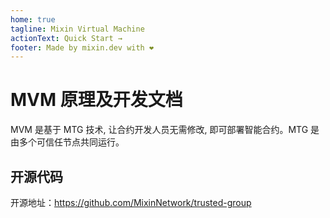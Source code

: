 ```yaml
---
home: true
tagline: Mixin Virtual Machine
actionText: Quick Start →
footer: Made by mixin.dev with ❤️
---
```


# MVM 原理及开发文档

MVM 是基于 MTG 技术, 让合约开发人员无需修改, 即可部署智能合约。MTG 是由多个可信任节点共同运行。

## 开源代码

开源地址：<https://github.com/MixinNetwork/trusted-group>
